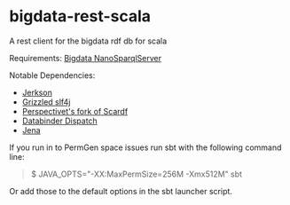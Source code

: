 bigdata-rest-scala
==================

A rest client for the bigdata rdf db for scala

Requirements:
[Bigdata NanoSparqlServer](http://sourceforge.net/apps/mediawiki/bigdata/index.php?title=NanoSparqlServer)

Notable Dependencies:
+ [Jerkson](https://github.com/codahale/jerkson/)
+ [Grizzled slf4j](http://software.clapper.org/grizzled-slf4j/)
+ [Perspectivet's fork of Scardf](https://github.com/perspectivet/scardf) 
+ [Databinder Dispatch](http://dispatch.databinder.net/Dispatch.html)
+ [Jena](http://jena.apache.org/)


If you run in to PermGen space issues run sbt with the following command line:

>$ JAVA_OPTS="-XX:MaxPermSize=256M -Xmx512M" sbt

Or add those to the default options in the sbt launcher script.

